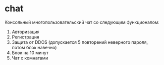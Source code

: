 # chat
Консольный многопользовательский чат со следующим функционалом:
1. Авторизация
2. Регистрация
3. Защита от DDOS (допускается 5 повторений неверного пароля, потом блок навечно)
4. Блок на 10 минут
5. Чат с комнатами
